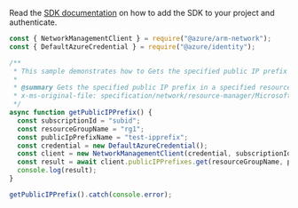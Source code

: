 Read the [SDK documentation](https://github.com/Azure/azure-sdk-for-js/blob/%40azure%2Farm-network_27.0.0/sdk/network/arm-network/README.md) on how to add the SDK to your project and authenticate.

```javascript
const { NetworkManagementClient } = require("@azure/arm-network");
const { DefaultAzureCredential } = require("@azure/identity");

/**
 * This sample demonstrates how to Gets the specified public IP prefix in a specified resource group.
 *
 * @summary Gets the specified public IP prefix in a specified resource group.
 * x-ms-original-file: specification/network/resource-manager/Microsoft.Network/stable/2021-05-01/examples/PublicIpPrefixGet.json
 */
async function getPublicIPPrefix() {
  const subscriptionId = "subid";
  const resourceGroupName = "rg1";
  const publicIpPrefixName = "test-ipprefix";
  const credential = new DefaultAzureCredential();
  const client = new NetworkManagementClient(credential, subscriptionId);
  const result = await client.publicIPPrefixes.get(resourceGroupName, publicIpPrefixName);
  console.log(result);
}

getPublicIPPrefix().catch(console.error);
```
